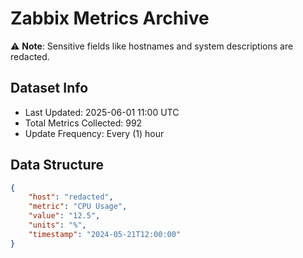 # Zabbix Metrics Archive

⚠️ **Note**: Sensitive fields like hostnames and system descriptions are redacted.

## Dataset Info
- Last Updated: 2025-06-01 11:00 UTC
- Total Metrics Collected: 992
- Update Frequency: Every (1) hour

## Data Structure
```json
{
    "host": "redacted",
    "metric": "CPU Usage",
    "value": "12.5",
    "units": "%",
    "timestamp": "2024-05-21T12:00:00"
}
```

